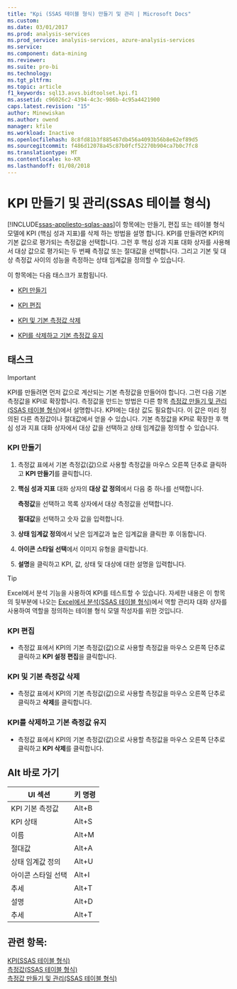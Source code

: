 ```yaml
---
title: "Kpi (SSAS 테이블 형식) 만들기 및 관리 | Microsoft Docs"
ms.custom: 
ms.date: 03/01/2017
ms.prod: analysis-services
ms.prod_service: analysis-services, azure-analysis-services
ms.service: 
ms.component: data-mining
ms.reviewer: 
ms.suite: pro-bi
ms.technology: 
ms.tgt_pltfrm: 
ms.topic: article
f1_keywords: sql13.asvs.bidtoolset.kpi.f1
ms.assetid: c96026c2-4394-4c3c-986b-4c95a4421900
caps.latest.revision: "15"
author: Minewiskan
ms.author: owend
manager: kfile
ms.workload: Inactive
ms.openlocfilehash: 8c8fd81b3f885467db456a4093b56b8e62ef89d5
ms.sourcegitcommit: f486d12078a45c87b0fcf52270b904ca7b0c7fc8
ms.translationtype: MT
ms.contentlocale: ko-KR
ms.lasthandoff: 01/08/2018
---
```

# <a name="create-and-manage-kpis-ssas-tabular"></a>KPI 만들기 및 관리(SSAS 테이블 형식)
[!INCLUDE[ssas-appliesto-sqlas-aas](../../includes/ssas-appliesto-sqlas-aas.md)]이 항목에는 만들기, 편집 또는 테이블 형식 모델에 KPI (핵심 성과 지표)를 삭제 하는 방법을 설명 합니다. KPI를 만들려면 KPI의 기본 값으로 평가되는 측정값을 선택합니다. 그런 후 핵심 성과 지표 대화 상자를 사용해서 대상 값으로 평가되는 두 번째 측정값 또는 절대값을 선택합니다. 그리고 기본 및 대상 측정값 사이의 성능을 측정하는 상태 임계값을 정의할 수 있습니다.  
  
 이 항목에는 다음 태스크가 포함됩니다.  
  
-   [KPI 만들기](#bkmk_create_KPI)  
  
-   [KPI 편집](#bkmk_edit_KPI)  
  
-   [KPI 및 기본 측정값 삭제](#bkmk_delete)  
  
-   [KPI를 삭제하고 기본 측정값 유지](#bkmk_delete_KPI)  
  
## <a name="tasks"></a>태스크  
  
> [!IMPORTANT]  
>  KPI를 만들려면 먼저 값으로 계산되는 기본 측정값을 만들어야 합니다. 그런 다음 기본 측정값을 KPI로 확장합니다. 측정값을 만드는 방법은 다른 항목 [측정값 만들기 및 관리&#40;SSAS 테이블 형식&#41;](../../analysis-services/tabular-models/create-and-manage-measures-ssas-tabular.md)에서 설명합니다. KPI에는 대상 값도 필요합니다. 이 값은 미리 정의된 다른 측정값이나 절대값에서 얻을 수 있습니다. 기본 측정값을 KPI로 확장한 후 핵심 성과 지표 대화 상자에서 대상 값을 선택하고 상태 임계값을 정의할 수 있습니다.  
  
###  <a name="bkmk_create_KPI"></a> KPI 만들기  
  
1.  측정값 표에서 기본 측정값(값)으로 사용할 측정값을 마우스 오른쪽 단추로 클릭하고 **KPI 만들기**를 클릭합니다.  
  
2.  **핵심 성과 지표** 대화 상자의 **대상 값 정의**에서 다음 중 하나를 선택합니다.  
  
     **측정값**을 선택하고 목록 상자에서 대상 측정값을 선택합니다.  
  
     **절대값**을 선택하고 숫자 값을 입력합니다.  
  
3.  **상태 임계값 정의**에서 낮은 임계값과 높은 임계값을 클릭한 후 이동합니다.  
  
4.  **아이콘 스타일 선택**에서 이미지 유형을 클릭합니다.  
  
5.  **설명**을 클릭하고 KPI, 값, 상태 및 대상에 대한 설명을 입력합니다.  
  
> [!TIP]  
>  Excel에서 분석 기능을 사용하여 KPI를 테스트할 수 있습니다. 자세한 내용은 이 항목의 뒷부분에 나오는 [Excel에서 분석&#40;SSAS 테이블 형식&#41;](../../analysis-services/tabular-models/analyze-in-excel-ssas-tabular.md)에서 역할 관리자 대화 상자를 사용하여 역할을 정의하는 테이블 형식 모델 작성자를 위한 것입니다.  
  
###  <a name="bkmk_edit_KPI"></a> KPI 편집  
  
-   측정값 표에서 KPI의 기본 측정값(값)으로 사용할 측정값을 마우스 오른쪽 단추로 클릭하고 **KPI 설정 편집**을 클릭합니다.  
  
###  <a name="bkmk_delete"></a> KPI 및 기본 측정값 삭제  
  
-   측정값 표에서 KPI의 기본 측정값(값)으로 사용할 측정값을 마우스 오른쪽 단추로 클릭하고 **삭제**를 클릭합니다.  
  
###  <a name="bkmk_delete_KPI"></a> KPI를 삭제하고 기본 측정값 유지  
  
-   측정값 표에서 KPI의 기본 측정값(값)으로 사용할 측정값을 마우스 오른쪽 단추로 클릭하고 **KPI 삭제**를 클릭합니다.  
  
## <a name="alt-shortcuts"></a>Alt 바로 가기  
  
|UI 섹션|키 명령|  
|----------------|-----------------|  
|KPI 기본 측정값|Alt+B|  
|KPI 상태|Alt+S|  
|이름|Alt+M|  
|절대값|Alt+A|  
|상태 임계값 정의|Alt+U|  
|아이콘 스타일 선택|Alt+I|  
|추세|Alt+T|  
|설명|Alt+D|  
|추세|Alt+T|  
  
## <a name="see-also"></a>관련 항목:  
 [KPI&#40;SSAS 테이블 형식&#41;](../../analysis-services/tabular-models/kpis-ssas-tabular.md)   
 [측정값&#40;SSAS 테이블 형식&#41;](../../analysis-services/tabular-models/measures-ssas-tabular.md)   
 [측정값 만들기 및 관리&#40;SSAS 테이블 형식&#41;](../../analysis-services/tabular-models/create-and-manage-measures-ssas-tabular.md)  
  
  
